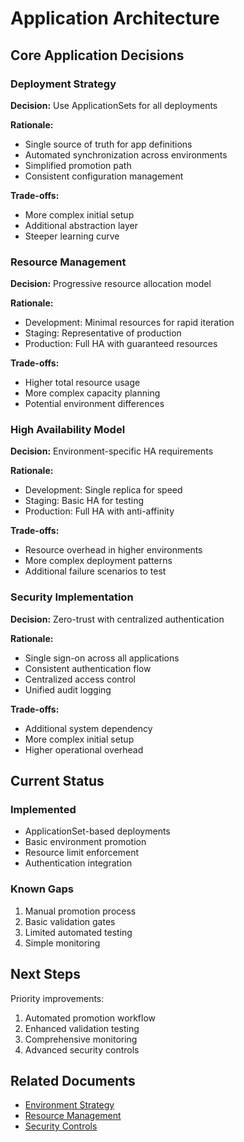 # Application Architecture

## Core Application Decisions

### Deployment Strategy

**Decision:** Use ApplicationSets for all deployments

**Rationale:**

- Single source of truth for app definitions
- Automated synchronization across environments
- Simplified promotion path
- Consistent configuration management

**Trade-offs:**

- More complex initial setup
- Additional abstraction layer
- Steeper learning curve

### Resource Management

**Decision:** Progressive resource allocation model

**Rationale:**

- Development: Minimal resources for rapid iteration
- Staging: Representative of production
- Production: Full HA with guaranteed resources

**Trade-offs:**

- Higher total resource usage
- More complex capacity planning
- Potential environment differences

### High Availability Model

**Decision:** Environment-specific HA requirements

**Rationale:**

- Development: Single replica for speed
- Staging: Basic HA for testing
- Production: Full HA with anti-affinity

**Trade-offs:**

- Resource overhead in higher environments
- More complex deployment patterns
- Additional failure scenarios to test

### Security Implementation

**Decision:** Zero-trust with centralized authentication

**Rationale:**

- Single sign-on across all applications
- Consistent authentication flow
- Centralized access control
- Unified audit logging

**Trade-offs:**

- Additional system dependency
- More complex initial setup
- Higher operational overhead

## Current Status

### Implemented

- ApplicationSet-based deployments
- Basic environment promotion
- Resource limit enforcement
- Authentication integration

### Known Gaps

1. Manual promotion process
2. Basic validation gates
3. Limited automated testing
4. Simple monitoring

## Next Steps

Priority improvements:

1. Automated promotion workflow
2. Enhanced validation testing
3. Comprehensive monitoring
4. Advanced security controls

## Related Documents

- [Environment Strategy](environments.md)
- [Resource Management](../best-practices/resources.md)
- [Security Controls](../security/overview.md)
